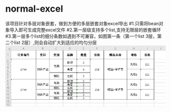 # normal-excel
该项目针对多层对象嵌套，做到方便的多层嵌套对象excel导出
#1.只需将bean对象导入即可生成完整excel文件
#2.第一层级支持多个list,支持无限层的嵌套循环
#3.第一层多个list的细分条数如遇到不可兼容，如图第一条（第一个list 3层，第二个list 2层）,则会自动扩大到适应的均匀分层
![Alt text](/excel-demo.png)
